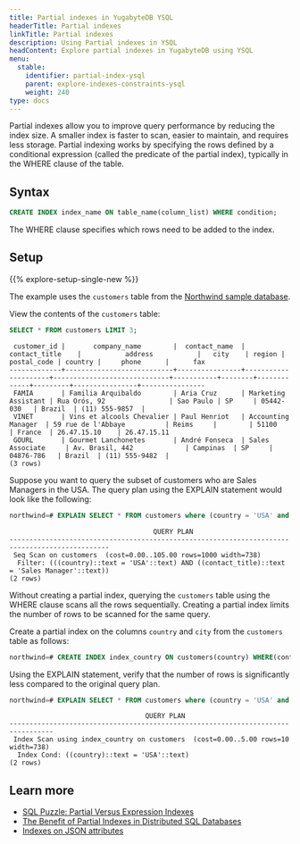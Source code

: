 ```yaml
---
title: Partial indexes in YugabyteDB YSQL
headerTitle: Partial indexes
linkTitle: Partial indexes
description: Using Partial indexes in YSQL
headContent: Explore partial indexes in YugabyteDB using YSQL
menu:
  stable:
    identifier: partial-index-ysql
    parent: explore-indexes-constraints-ysql
    weight: 240
type: docs
---
```


Partial indexes allow you to improve query performance by reducing the index size. A smaller index is faster to scan, easier to maintain, and requires less storage. Partial indexing works by specifying the rows defined by a conditional expression (called the predicate of the partial index), typically in the WHERE clause of the table.

## Syntax

```sql
CREATE INDEX index_name ON table_name(column_list) WHERE condition;
```

The WHERE clause specifies which rows need to be added to the index.

## Setup

{{% explore-setup-single-new %}}

The example uses the `customers` table from the [Northwind sample database](../../../../sample-data/northwind/#install-the-northwind-sample-database).

View the contents of the `customers` table:

```sql
SELECT * FROM customers LIMIT 3;
```

```caddyfile{.nocopy}
 customer_id |       company_name        |  contact_name  |    contact_title    |           address           |   city    | region | postal_code | country |     phone      |      fax
-------------+---------------------------+----------------+---------------------+-----------------------------+-----------+--------+-------------+---------+----------------+----------------
 FAMIA       | Familia Arquibaldo        | Aria Cruz      | Marketing Assistant | Rua Orós, 92                | Sao Paulo | SP     | 05442-030   | Brazil  | (11) 555-9857  |
 VINET       | Vins et alcools Chevalier | Paul Henriot   | Accounting Manager  | 59 rue de l'Abbaye          | Reims     |        | 51100       | France  | 26.47.15.10    | 26.47.15.11
 GOURL       | Gourmet Lanchonetes       | André Fonseca  | Sales Associate     | Av. Brasil, 442             | Campinas  | SP     | 04876-786   | Brazil  | (11) 555-9482  |
(3 rows)
```

Suppose you want to query the subset of customers who are Sales Managers in the USA. The query plan using the EXPLAIN statement would look like the following:

```sql
northwind=# EXPLAIN SELECT * FROM customers where (country = 'USA' and contact_title = 'Sales Manager');
```

```yaml{.nocopy}
                                    QUERY PLAN
-----------------------------------------------------------------------------------------------
 Seq Scan on customers  (cost=0.00..105.00 rows=1000 width=738)
  Filter: (((country)::text = 'USA'::text) AND ((contact_title)::text = 'Sales Manager'::text))
(2 rows)
```

Without creating a partial index, querying the `customers` table using the WHERE clause scans all the rows sequentially. Creating a partial index limits the number of rows to be scanned for the same query.

Create a partial index on the columns `country` and `city` from the `customers` table as follows:

```sql
northwind=# CREATE INDEX index_country ON customers(country) WHERE(contact_title = 'Sales Manager');
```

Using the EXPLAIN statement, verify that the number of rows is significantly less compared to the original query plan.

```sql
northwind=# EXPLAIN SELECT * FROM customers where (country = 'USA' and contact_title = 'Sales Manager');
```

```yaml{.nocopy}
                                  QUERY PLAN
---------------------------------------------------------------------------------
 Index Scan using index_country on customers  (cost=0.00..5.00 rows=10 width=738)
  Index Cond: ((country)::text = 'USA'::text)
(2 rows)
```

## Learn more

- [SQL Puzzle: Partial Versus Expression Indexes](https://www.yugabyte.com/blog/sql-puzzle-partial-versus-expression-indexes/)
- [The Benefit of Partial Indexes in Distributed SQL Databases](https://www.yugabyte.com/blog/the-benefit-of-partial-indexes-in-distributed-sql-databases/)
- [Indexes on JSON attributes](../../jsonb-ysql/#indexes-on-json-attributes)
